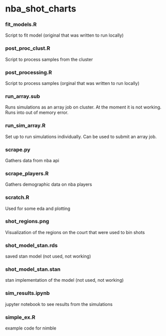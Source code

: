 # nba_shot_charts

### fit_models.R
Script to fit model (original that was written to run locally)

### post_proc_clust.R
Script to process samples from the cluster

### post_processing.R
Script to process samples (orginal that was written to run locally)

### run_array.sub
Runs simulations as an array job on cluster. At the moment it is not working. Runs into out of memory error.

### run_sim_array.R
Set up to run simulations individually. Can be used to submit an array job.

### scrape.py
Gathers data from nba api

### scrape_players.R
Gathers demographic data on nba players

### scratch.R
Used for some eda and plotting

### shot_regions.png
Visualization of the regions on the court that were used to bin shots

### shot_model_stan.rds
saved stan model (not used, not working)

### shot_model_stan.stan
stan implementation of the model (not used, not working)

### sim_results.ipynb
jupyter notebook to see results from the simulations

### simple_ex.R
example code for nimble
